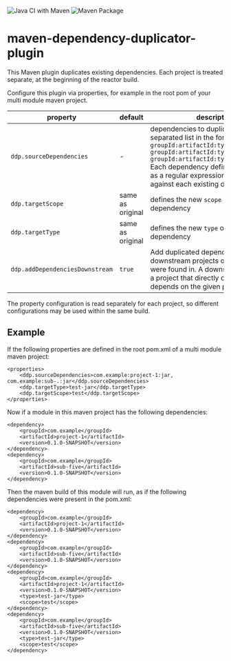 ![Java CI with Maven](https://github.com/mickroll/maven-dependency-duplicator-plugin/workflows/Java%20CI%20with%20Maven/badge.svg)
![Maven Package](https://github.com/mickroll/maven-dependency-duplicator-plugin/workflows/Maven%20Package/badge.svg)

# maven-dependency-duplicator-plugin

This Maven plugin duplicates existing dependencies. Each project is treated separate, at the beginning of the reactor build.
  
Configure this plugin via properties, for example in the root pom of your multi module maven project.

| property | default | description |
| ---      | ---     | ---         |
| `ddp.sourceDependencies` | - | dependencies to duplicate, as a comma separated list in the form: `groupId:artifactId:type[:classifier], groupId:artifactId:type[:classifier], groupId:artifactId:type[:classifier]` Each dependency definition is treated as a regular expression, being matched against each existing dependency. |
| `ddp.targetScope` | same as original | defines the new `scope` of the duplicated dependency |
| `ddp.targetType`  | same as original | defines the new `type` of the duplicated dependency |
| `ddp.addDependenciesDownstream` | `true` | Add duplicated dependencies also to downstream projects of the project hey were found in. A downstream project is a project that directly or indirectly depends on the given project. |

The property configuration is read separately for each project, so different configurations may be used within the same build.
  
## Example

If the following properties are defined in the root pom.xml of a multi module maven project:

    <properties>
        <ddp.sourceDependencies>com.example:project-1:jar, com.example:sub-.:jar</ddp.sourceDependencies>
        <ddp.targetType>test-jar</ddp.targetType>
        <ddp.targetScope>test</ddp.targetScope>
    </properties> 

  
Now if a module in this maven project has the following dependencies:

    <dependency>
        <groupId>com.example</groupId>
        <artifactId>project-1</artifactId>
        <version>0.1.0-SNAPSHOT</version>
    </dependency>
    <dependency>
        <groupId>com.example</groupId>
        <artifactId>sub-five</artifactId>
        <version>0.1.0-SNAPSHOT</version>
    </dependency>

Then the maven build of this module will run, as if the following dependencies were present in the pom.xml:
    
    <dependency>
        <groupId>com.example</groupId>
        <artifactId>project-1</artifactId>
        <version>0.1.0-SNAPSHOT</version>
    </dependency>
    <dependency>
        <groupId>com.example</groupId>
        <artifactId>sub-five</artifactId>
        <version>0.1.0-SNAPSHOT</version>
    </dependency>
    <dependency>
        <groupId>com.example</groupId>
        <artifactId>project-1</artifactId>
        <version>0.1.0-SNAPSHOT</version>
        <type>test-jar</type>
        <scope>test</scope>
    </dependency>
    <dependency>
        <groupId>com.example</groupId>
        <artifactId>sub-five</artifactId>
        <version>0.1.0-SNAPSHOT</version>
        <type>test-jar</type>
        <scope>test</scope>
    </dependency>

